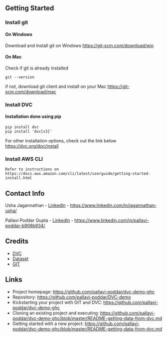 <!-- GETTING STARTED -->

## Getting Started

### Install git

#### On Windows
   Download and Install git on Windows
   https://git-scm.com/download/win

#### On Mac
   Check if git is already installed
   ```
   git --version
   ```
   if not, download git client and install on your Mac 
   https://git-scm.com/download/mac

### Install DVC
   #### Installation done using pip
   ```
   pip install dvc
   pip install 'dvc[s3]'
   ```
   For other installation options, check out the link below 
   https://dvc.org/doc/install

### Install AWS CLI
    Refer to instructions on https://docs.aws.amazon.com/cli/latest/userguide/getting-started-install.html


<!-- CONTACT -->
## Contact Info
Usha Jagannathan - [LinkedIn]() - https://www.linkedin.com/in/jagannathan-usha/

Pallavi Poddar Gupta - [LinkedIn]() - https://www.linkedin.com/in/pallavi-poddar-b908b934/


<!-- ACKNOWLEDGMENTS -->
## Credits

* [DVC](https://dvc.org)
* [Dataset](https://www.kaggle.com/datasets/uciml/breast-cancer-wisconsin-data)
* [GIT](https://git-scm.com/)

## Links

- Project homepage: https://github.com/pallavi-poddar/dvc-demo-ghc
- Repository: https://github.com/pallavi-poddar/DVC-demo
- Kickstarting your project with GIT and DVC: https://github.com/pallavi-poddar/dvc-demo-ghc
- Cloning an existing project and executing: https://github.com/pallavi-poddar/dvc-demo-ghc/blob/master/README-getting-data-from-dvc.md
- Getting started with a new project: https://github.com/pallavi-poddar/dvc-demo-ghc/blob/master/README-getting-data-from-dvc.md




